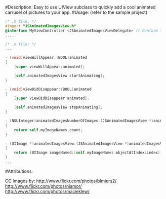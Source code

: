 #Description:
Easy to use UIView subclass to quickly add a cool animated carrusel of pictures to your app.
#Usage:
(refer to the sample project)

```objectivec
/* .h file: */
#import "JSAnimatedImagesView.h"
@interface MyViewController <JSAnimatedImagesViewDelegate> // Conform to the protocol
.....

/* .m file: */
...

- (void)viewWillAppear:(BOOL)animated
{
	[super viewWillAppear:animated];

	[self.animatedImagesView startAnimating];
}

- (void)viewDidDisappear:(BOOL)animated
{
	[super viewDidDisappear:animated];

	[self.animatedImagesView stopAnimating];
}

- (NSUInteger)animatedImagesNumberOfImages:(JSAnimatedImagesView *)animatedImagesView
{
	return self.myImageNames.count;
}

- (UIImage *)animatedImagesView:(JSAnimatedImagesView *)animatedImagesView imageAtIndex:(NSUInteger)index
{
	return [UIImage imageNamed:[self.myImageNames objectAtIndex:index]];
}
...
```

#Attributions:

CC Images by:
http://www.flickr.com/photos/blmiers2/
http://www.flickr.com/photos/niamor/
http://www.flickr.com/photos/macieklew/